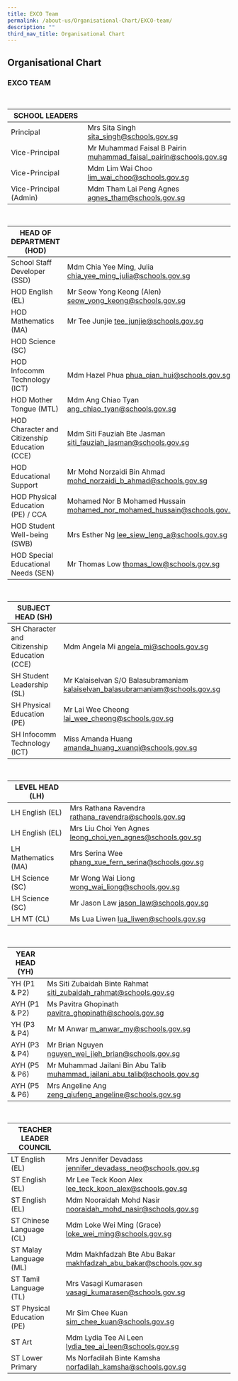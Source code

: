```yaml
---
title: EXCO Team
permalink: /about-us/Organisational-Chart/EXCO-team/
description: ""
third_nav_title: Organisational Chart
---
```

## Organisational Chart

### EXCO TEAM

<br>

| SCHOOL LEADERS          |                                                                   |
|-------------------------|-------------------------------------------------------------------|
| Principal               | Mrs Sita Singh <br> sita_singh@schools.gov.sg                          |
| Vice-Principal          | Mr Muhammad Faisal B Pairin <br> muhammad_faisal_pairin@schools.gov.sg |
| Vice-Principal          | Mdm Lim Wai Choo <br> lim_wai_choo@schools.gov.sg                      |
| Vice-Principal (Admin)  | Mdm Tham Lai Peng  Agnes <br> agnes_tham@schools.gov.sg                 |

<br>

| HEAD OF DEPARTMENT (HOD)                      |                                                             |
|-----------------------------------------------|-------------------------------------------------------------|
| School Staff Developer (SSD)                  | Mdm Chia Yee Ming, Julia chia_yee_ming_julia@schools.gov.sg     |
| HOD English (EL)                              | Mr Seow Yong Keong (Alen) seow_yong_keong@schools.gov.sg        |
| HOD Mathematics (MA)                          | Mr Tee Junjie tee_junjie@schools.gov.sg                         |
| HOD Science (SC)                              |                                                             |
| HOD Infocomm Technology (ICT)                 | Mdm Hazel Phua phua_qian_hui@schools.gov.sg                     |
| HOD Mother Tongue (MTL)                       | Mdm Ang Chiao Tyan  ang_chiao_tyan@schools.gov.sg               |
| HOD Character and Citizenship Education (CCE) | Mdm Siti Fauziah Bte Jasman siti_fauziah_jasman@schools.gov.sg  |
| HOD Educational Support                       | Mr Mohd Norzaidi Bin Ahmad mohd_norzaidi_b_ahmad@schools.gov.sg |
| HOD Physical Education (PE) / CCA             | Mohamed Nor B Mohamed Hussain mohamed_nor_mohamed_hussain@schools.gov.sg        |
| HOD Student Well-being (SWB)                  | Mrs Esther Ng lee_siew_leng_a@schools.gov.sg                    |
| HOD Special Educational Needs (SEN)           | Mr Thomas Low  thomas_low@schools.gov.sg                        |

<br>

| SUBJECT HEAD (SH)            |                                                                           |
|------------------------------|---------------------------------------------------------------------------|
| SH Character and Citizenship Education (CCE) | Mdm Angela Mi angela_mi@schools.gov.sg              |
| SH Student Leadership (SL)   | Mr Kalaiselvan S/O Balasubramaniam kalaiselvan_balasubramaniam@schools.gov.sg |  
| SH Physical Education (PE) | Mr Lai Wee Cheong    lai_wee_cheong@schools.gov.sg                       |
| SH Infocomm Technology (ICT) | Miss Amanda Huang    amanda_huang_xuanqi@schools.gov.sg                       |

<br>

| LEVEL HEAD (LH)     |                                                        |
|---------------------|--------------------------------------------------------|
| LH English (EL)     | Mrs Rathana Ravendra rathana_ravendra@schools.gov.sg       |
| LH English (EL)     | Mrs Liu Choi Yen Agnes leong_choi_yen_agnes@schools.gov.sg |
| LH Mathematics (MA) | Mrs Serina Wee phang_xue_fern_serina@schools.gov.sg           |
| LH Science (SC)     | Mr Wong Wai Liong wong_wai_liong@schools.gov.sg            |
| LH Science (SC)     | Mr Jason Law  jason_law@schools.gov.sg            | 
| LH MT (CL)     | Ms Lua Liwen lua_liwen@schools.gov.sg            |

<br>

| YEAR HEAD (YH) |                                                                         |
|----------------|-------------------------------------------------------------------------|
| YH (P1 & P2)   | Ms Siti Zubaidah Binte Rahmat siti_zubaidah_rahmat@schools.gov.sg           | 
| AYH (P1 & P2)   | Ms Pavitra Ghopinath pavitra_ghopinath@schools.gov.sg                                        |
| YH (P3 & P4)   | Mr M Anwar m_anwar_my@schools.gov.sg                                       |
| AYH (P3 & P4)  | Mr Brian Nguyen nguyen_wei_jieh_brian@schools.gov.sg                      |
| AYH (P5 & P6)  | Mr Muhammad Jailani Bin Abu Talib muhammad_jailani_abu_talib@schools.gov.sg |
| AYH (P5 & P6)  | Mrs Angeline Ang zeng_qiufeng_angeline@schools.gov.sg                       |

<br>

| TEACHER LEADER COUNCIL      |                                                         |
|-----------------------------|---------------------------------------------------------|
| LT English (EL)             | Mrs Jennifer Devadass jennifer_devadass_neo@schools.gov.sg  |
| ST English (EL)             | Mr Lee Teck Koon Alex lee_teck_koon_alex@schools.gov.sg     | 
| ST English (EL)             | Mdm Nooraidah Mohd Nasir nooraidah_mohd_nasir@schools.gov.sg    | 
| ST Chinese Language (CL)             | Mdm Loke Wei Ming (Grace) loke_wei_ming@schools.gov.sg     | 
| ST Malay Language (ML)             | Mdm Makhfadzah Bte Abu Bakar makhfadzah_abu_bakar@schools.gov.sg     |
| ST Tamil Language (TL)      | Mrs Vasagi Kumarasen  vasagi_kumarasen@schools.gov.sg       |
| ST Physical Education (PE)  | Mr Sim Chee Kuan sim_chee_kuan@schools.gov.sg               | 
| ST Art       | Mdm Lydia Tee Ai Leen  lydia_tee_ai_leen@schools.gov.sg     |
| ST Lower Primary            | Ms Norfadilah Binte Kamsha norfadilah_kamsha@schools.gov.sg